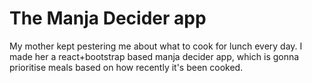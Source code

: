 # The Manja Decider app

My mother kept pestering me about what to cook for lunch every day. I made her a react+bootstrap based manja decider app, which is gonna prioritise meals based on how recently it's been cooked.
